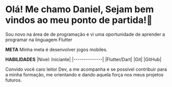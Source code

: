 # Olá! Me chamo Daniel, Sejam bem vindos ao meu ponto de partida!🚀

Sou novo na área de de programação e vi uma oportunidade de aprender a programar na linguagem Flutter

**META**
Minha meta é desenvolver jogos mobiles.

**HABILIDADES**
|Nível: Iniciante|
|--------------|
|Flutter/Dart|
|Git|
|GitHub|


Convido você caro leitor Dev, a me acompanha e se possível contribuir para a minha formação, me orientando e dando aquela força nos meus projetos futuros.